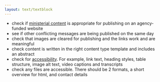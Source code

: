 ```yaml
---
layout: text/textblock
---
```


- check if [ministerial content](https://www.dta.gov.au/standard/design-guides/common-website-elements/ministerial-content/) is appropriate for publishing on an agency-funded website
- see if other conflicting messages are being published on the same day
- check that images are cleared for publishing and the links work and are meaningful
- check content is written in the right content type template and includes an abstract
- check for [accessibility](https://guides.service.gov.au/content-guide/accessibility-inclusivity/). For example, link text, heading styles, table structure, image alt text, video captions and transcripts
- check any files are accessible. There should be 2 formats, a short overview for html, and contact details


